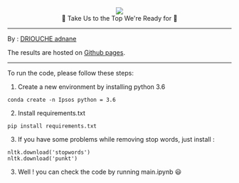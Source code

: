 <div align="center">
  <div style="text-align:center">
    <img src="https://user-images.githubusercontent.com/46791116/154052113-d86fa16f-9190-4703-a754-a8783828ca94.png" />
  </div>

  
  <center> 🌚 Take Us to the Top We're Ready for 🌝 </center>
 </div>

___

By : [DRIOUCHE adnane](https://www.linkedin.com/in/adnane-driouche-275763177/)

The results are hosted on [Github pages](https://tripper98.github.io/Test_Internship/main.html).
___

To run the code, please follow these steps:


1. Create a new environment by installing python 3.6
``` 
conda create -n Ipsos python = 3.6
```
2. Install requirements.txt 
```
pip install requirements.txt 
```

3. If you have some problems while removing stop words, just install :
```
nltk.download('stopwords')
nltk.download('punkt')
```

3. Well ! you can check the code by running main.ipynb 😃
